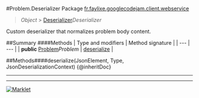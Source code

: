 #Problem.Deserializer
Package [fr.faylixe.googlecodejam.client.webservice](README.md)<br>

> *Object* > [Deserializer](Deserializer.md)*Deserializer*

Custom deserializer that normalizes problem body content.

##Summary
####Methods
| Type and modifiers | Method signature |
| --- | --- |
| **public** [Problem](Problem.md)*Problem* | [deserialize](#deserializejsonelement-type-jsondeserializationcontext) |

##Methods####deserialize(JsonElement, Type, JsonDeserializationContext)
{@inheritDoc}

---

---

[![Marklet](https://img.shields.io/badge/Generated%20by-Marklet-green.svg)](https://github.com/Faylixe/marklet)